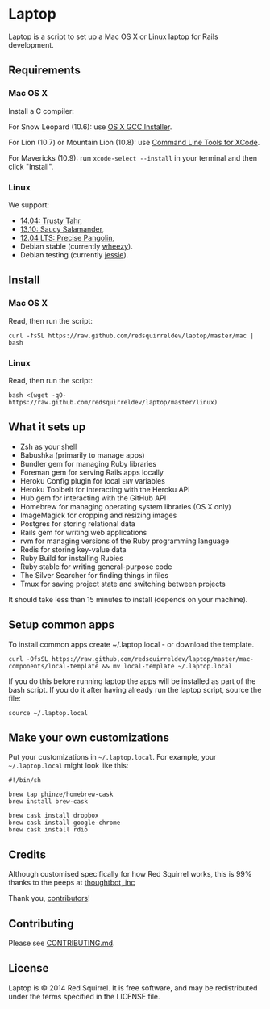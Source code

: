 Laptop
======

Laptop is a script to set up a Mac OS X or Linux laptop for Rails development.

Requirements
------------

### Mac OS X

Install a C compiler:

For Snow Leopard (10.6): use [OS X GCC
Installer](https://github.com/kennethreitz/osx-gcc-installer/).

For Lion (10.7) or Mountain Lion (10.8): use [Command Line Tools for
XCode](https://developer.apple.com/downloads/index.action).

For Mavericks (10.9): run `xcode-select --install` in your
terminal and then click "Install".

### Linux

We support:

* [14.04: Trusty Tahr](https://wiki.ubuntu.com/TrustyTahr/ReleaseNotes),
* [13.10: Saucy Salamander](https://wiki.ubuntu.com/SaucySalamander/ReleaseNotes),
* [12.04 LTS: Precise Pangolin](https://wiki.ubuntu.com/PrecisePangolin/ReleaseNotes),
* Debian stable (currently [wheezy](http://www.debian.org/releases/stable/)).
* Debian testing (currently [jessie](http://www.debian.org/releases/testing/)).

Install
-------

### Mac OS X

Read, then run the script:

    curl -fsSL https://raw.github.com/redsquirreldev/laptop/master/mac | bash

### Linux

Read, then run the script:

    bash <(wget -qO- https://raw.github.com/redsquirreldev/laptop/master/linux)

What it sets up
---------------

* Zsh as your shell
* Babushka (primarily to manage apps)
* Bundler gem for managing Ruby libraries
* Foreman gem for serving Rails apps locally
* Heroku Config plugin for local `ENV` variables
* Heroku Toolbelt for interacting with the Heroku API
* Hub gem for interacting with the GitHub API
* Homebrew for managing operating system libraries (OS X only)
* ImageMagick for cropping and resizing images
* Postgres for storing relational data
* Rails gem for writing web applications
* rvm for managing versions of the Ruby programming language
* Redis for storing key-value data
* Ruby Build for installing Rubies
* Ruby stable for writing general-purpose code
* The Silver Searcher for finding things in files
* Tmux for saving project state and switching between projects

It should take less than 15 minutes to install (depends on your machine).

Setup common apps
-----------------

To install common apps create ~/.laptop.local - or download the template.

    curl -OfsSL https://raw.github,com/redsquirreldev/laptop/master/mac-components/local-template && mv local-template ~/.laptop.local
	
If you do this before running laptop the apps will be installed as part of the bash script.  If you do it after having already run the laptop script, source the file:

    source ~/.laptop.local

Make your own customizations
----------------------------

Put your customizations in `~/.laptop.local`. For example, your
`~/.laptop.local` might look like this:

    #!/bin/sh

    brew tap phinze/homebrew-cask
    brew install brew-cask

    brew cask install dropbox
    brew cask install google-chrome
    brew cask install rdio

Credits
-------

Although customised specifically for how Red Squirrel works, this is 99% thanks to the peeps at [thoughtbot, inc](http://thoughtbot.com/community)

Thank you, [contributors](https://github.com/redsquirreldev/laptop/graphs/contributors)!

Contributing
------------

Please see [CONTRIBUTING.md](https://github.com/redsquirreldev/laptop/blob/master/CONTRIBUTING.md).

License
-------

Laptop is © 2014 Red Squirrel. It is free software, and may be
redistributed under the terms specified in the LICENSE file.
